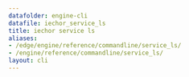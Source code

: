 ```yaml
---
datafolder: engine-cli
datafile: iechor_service_ls
title: iechor service ls
aliases:
- /edge/engine/reference/commandline/service_ls/
- /engine/reference/commandline/service_ls/
layout: cli
---
```


<!--
This page is automatically generated from iEchor's source code. If you want to
suggest a change to the text that appears here, open a ticket or pull request
in the source repository on GitHub:

https://github.com/iechor/cli
-->
